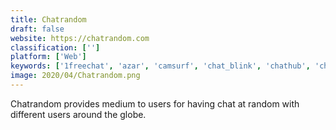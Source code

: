 ```yaml
---
title: Chatrandom
draft: false 
website: https://chatrandom.com
classification: ['']
platform: ['Web']
keywords: ['1freechat', 'azar', 'camsurf', 'chat_blink', 'chathub', 'chatous', 'chatroulette', 'chatxp', 'faceflow', 'facechat', 'liveeds', 'meetme', 'meowchat', 'nickego', 'omegle', 'promegle', 'random_video_chat', 'wechat', 'pikii', 'tea_orbit']
image: 2020/04/Chatrandom.png
---
```

Chatrandom provides medium to users for having chat at random with different users around the globe.